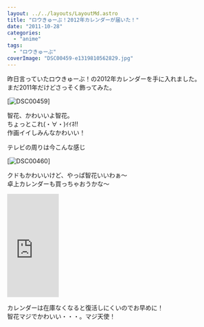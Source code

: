 ```yaml
---
layout: ../../layouts/LayoutMd.astro
title: "ロウきゅーぶ！2012年カレンダーが届いた！"
date: "2011-10-28"
categories: 
  - "anime"
tags: 
  - "ロウきゅーぶ"
coverImage: "DSC00459-e1319810562829.jpg"
---
```


昨日言っていたロウきゅーぶ！の2012年カレンダーを手に入れました。  
まだ2011年だけどさっそく飾ってみた。

[![](/wp/images/DSC00459-e1319810562829.jpg "DSC00459")]

智花、かわいいよ智花。  
ちょっとこれ(・∀・)ｲｲﾈ!!  
作画イイしみんなかわいい！

テレビの周りは今こんな感じ

[![](/wp/images/DSC00460.jpg "DSC00460")]

クドもかわいいけど、やっぱ智花いいわぁ～  
卓上カレンダーも買っちゃおうかな～

<iframe style="width: 120px; height: 240px;" src="http://rcm-jp.amazon.co.jp/e/cm?lt1=_blank&amp;bc1=000000&amp;IS2=1&amp;bg1=FFFFFF&amp;fc1=000000&amp;lc1=0000FF&amp;t=mizuka123-22&amp;o=9&amp;p=8&amp;l=as4&amp;m=amazon&amp;f=ifr&amp;ref=ss_til&amp;asins=B005GT6BGC" frameborder="0" marginwidth="0" marginheight="0" scrolling="no" width="320" height="240"></iframe>

カレンダーは在庫なくなると復活しにくいのでお早めに！  
智花マジでかわいい・・・。マジ天使！
